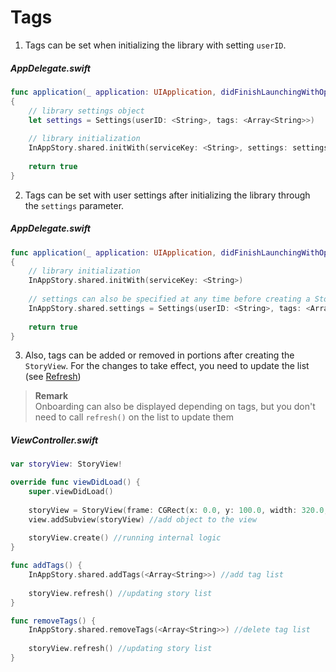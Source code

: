 # Tags

1) Tags can be set when initializing the library with setting `userID`.

##### AppDelegate.swift
```swift
func application(_ application: UIApplication, didFinishLaunchingWithOptions launchOptions: [UIApplication.LaunchOptionsKey: Any]?) -> Bool
{
    // library settings object
    let settings = Settings(userID: <String>, tags: <Array<String>>)
    
    // library initialization
    InAppStory.shared.initWith(serviceKey: <String>, settings: settings)
    
    return true
}
```

2) Tags can be set with user settings after initializing the library through the `settings` parameter.

##### AppDelegate.swift
```swift
func application(_ application: UIApplication, didFinishLaunchingWithOptions launchOptions: [UIApplication.LaunchOptionsKey: Any]?) -> Bool
{
    // library initialization
    InAppStory.shared.initWith(serviceKey: <String>)
     
    // settings can also be specified at any time before creating a StoryView or calling individual stories
    InAppStory.shared.settings = Settings(userID: <String>, tags: <Array<String>>)
    
    return true
}
```

3) Also, tags can be added or removed in portions after creating the `StoryView`. For the changes to take effect, you need to update the list (see [Refresh](Refresh.md))

> **Remark**  
> Onboarding can also be displayed depending on tags, but you don't need to call `refresh()` on the list to update them

##### ViewController.swift
```swift
var storyView: StoryView!

override func viewDidLoad() {
    super.viewDidLoad()
        
    storyView = StoryView(frame: CGRect(x: 0.0, y: 100.0, width: 320.0, height: 160.0)) //initialize StoryView
    view.addSubview(storyView) //add object to the view
    
    storyView.create() //running internal logic
}

func addTags() {
    InAppStory.shared.addTags(<Array<String>>) //add tag list
    
    storyView.refresh() //updating story list
}

func removeTags() {
    InAppStory.shared.removeTags(<Array<String>>) //delete tag list
    
    storyView.refresh() //updating story list
}
```